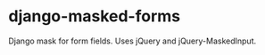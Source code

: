 django-masked-forms
===================

Django mask for form fields.
Uses jQuery and jQuery-MaskedInput.